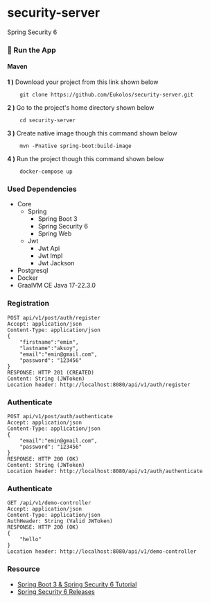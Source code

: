 # security-server
Spring Security 6

### 🔨 Run the App

#### Maven

<b>1 )</b> Download your project from this link shown below
```
    git clone https://github.com/Eukolos/security-server.git
```

<b>2 )</b> Go to the project's home directory shown below
```
    cd security-server
```

<b>3 )</b> Create native image though this command shown below
```
    mvn -Pnative spring-boot:build-image
```

<b>4 )</b> Run the project though this command shown below
```
    docker-compose up
```

### Used Dependencies
* Core
    * Spring
        * Spring Boot 3
        * Spring Security 6
        * Spring Web
    * Jwt
        * Jwt Api
        * Jwt Impl
        * Jwt Jackson
* Postgresql
* Docker
* GraalVM CE Java 17-22.3.0

### Registration

```
POST api/v1/post/auth/register
Accept: application/json
Content-Type: application/json
{
    "firstname":"emin",
    "lastname":"aksoy",
    "email":"emin@gmail.com",
    "password": "123456"
}
RESPONSE: HTTP 201 (CREATED)
Content: String (JWToken)
Location header: http://localhost:8080/api/v1/auth/register
```

### Authenticate

```
POST api/v1/post/auth/authenticate
Accept: application/json
Content-Type: application/json
{
    "email":"emin@gmail.com",
    "password": "123456"
}
RESPONSE: HTTP 200 (OK)
Content: String (JWToken)
Location header: http://localhost:8080/api/v1/auth/authenticate
```

### Authenticate

```
GET /api/v1/demo-controller
Accept: application/json
Content-Type: application/json
AuthHeader: String (Valid JWToken)
RESPONSE: HTTP 200 (OK)
{
    "hello"
}
Location header: http://localhost:8080/api/v1/demo-controller
```

### Resource

- [Spring Boot 3 & Spring Security 6 Tutorial](https://www.youtube.com/watch?v=BVdQ3iuovg0&ab_channel=BoualiAli)
- [Spring Security 6 Releases](https://github.com/spring-projects/spring-security/releases)
